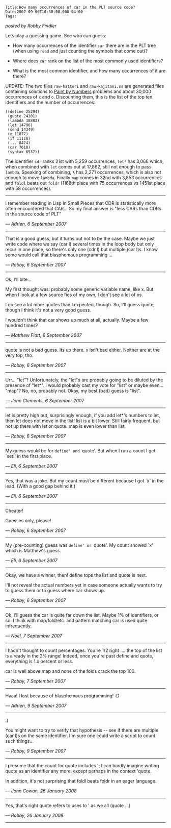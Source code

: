 
    Title:How many occurrences of car in the PLT source code?
    Date:2007-09-06T10:30:00.000-04:00
    Tags:

*posted by Robby Findler*

Lets play a guessing game. See who can guess:




*  How many occurrences of the identifier `car` there are in the PLT tree (when using `read` and just counting the symbols that come out)? 

*  Where does `car` rank on the list of the most commonly used identifiers?


*  What is the most common identifier, and how many occurrences of it are there?

UPDATE: The two files `raw-hattori` and `raw-kajitani.ss` are generated files containing solutions to [Paint by Numbers](http://en.wikipedia.org/wiki/Nonogram) problems and about 30,000 occurrences of `x` and `o`. Discounting them, this is the list of the top ten identifiers and the number of occurrences:

```racket
((define 25294)
 (quote 24101)
 (lambda 18883)
 (let 14796)
 (send 14349)
 (x 11877)
 (if 11118)
 (... 8474)
 (car 7610)
 (syntax 6537))
```

The identifier `cdr` ranks 21st with 5,259 occurrences, `let*` has 3,066 which, when combined with `let` comes out at 17,862, still not enough to pass `lambda`. Speaking of combining, `λ` has 2,271 occurrences, which is also not enough to move `lambda`. Finally `map` comes in 32nd with 3,853 occurrences and `foldl` beats out `foldr` (1168th place with 75 occurrences vs 1451st place with 58 occurrences).

<!-- more -->



* * *

I remember reading in Lisp In Small Pieces that CDR is statistically more often encountered that CAR... So my final answer is "less CARs than CDRs in the source code of PLT"

— *Adrien, 6 September 2007*

* * *

That is a good guess, but it turns out not to be the case. Maybe we just write code where we say (car l) several times in the loop body but only recur in one place, so there's only one (cdr l) but multiple (car l)s. I know some would call that blasphemous programming ...

— *Robby, 6 September 2007*

* * *

Ok, I'll bite...

My first thought was: probably some generic variable name, like x. But when I look at a few source fies of my own, I don't see a lot of xs.

I do see a lot more quotes than I expected, though. So, I'll guess quote, though I think it's not a very good guess.

I wouldn't think that car shows up much at all, actually. Maybe a few hundred times?

— *Matthew Flatt, 6 September 2007*

* * *

quote is not a bad guess. Its up there. x isn't bad either. Neither are at the very top, tho.

— *Robby, 6 September 2007*

* * *

Urr... "let"? Unfortunately, the "let"s are probably going to be diluted by the presence of "let*". I would probably cast my vote for "list" or maybe even... "map"?  No, no, probably not.  Okay, my best (bad) guess is "list".

— *John Clements, 6 September 2007*

* * *

let is pretty high but, surprisingly enough, if you add let*'s numbers to let, then let does not move in the list! list is a bit lower. Still fairly frequent, but not up there with let or quote. map is even lower than list.

— *Robby, 6 September 2007*

* * *

My guess would be for `define' and `quote'.  But when I run a count I get `set!' in the first place.

— *Eli, 6 September 2007*

* * *

Yes, that was a joke.  But my count must be different because I got `x' in the lead.  (With a good gap behind it.)

— *Eli, 6 September 2007*

* * *

Cheater!

Guesses only, please!

— *Robby, 6 September 2007*

* * *

My (pre-counting) guess was `define' or `quote'.  My count showed `x' which is Matthew's guess.

— *Eli, 6 September 2007*

* * *

Okay, we have a winner, then! define tops the list and quote is next.

I'll not reveal the actual numbers yet in case someone actually wants to try to guess them or to guess where car shows up.

— *Robby, 6 September 2007*

* * *

Ok, I'll guess the car is quite far down the list.  Maybe 1% of identifiers, or so.  I think with map/fold/etc. and pattern matching car is used quite infrequently.

— *Noel, 7 September 2007*

* * *

I hadn't thought to count percentages. You're 1/2 right .... the top of the list is already in the 2% range! Indeed, once you're past define and quote, everything is 1.x percent or less.

car is well above map and none of the folds crack the top 100.

— *Robby, 7 September 2007*

* * *

Haaa!
I lost because of blasphemous programming! :D

— *Adrien, 9 September 2007*

* * *

:)

You might want to try to verify that hypothesis -- see if there are multiple (car l)s on the same identifier. I'm sure one could write a script to count such things...

— *Robby, 9 September 2007*

* * *

I presume that the count for quote includes '; I can hardly imagine writing quote as an identifier any more, except perhaps in the context 'quote.

In addition, it's not surprising that foldl beats foldr in an eager language.

— *John Cowan, 26 January 2008*

* * *

Yes, that's right quote refers to uses to ' as we all (quote ...)

— *Robby, 26 January 2008*

* * *

